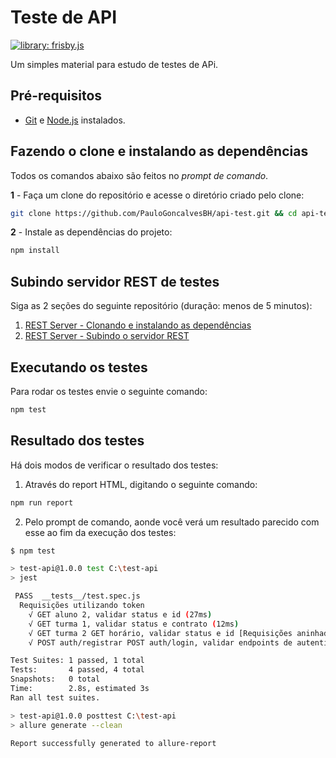 # Teste de API

[![library: frisby.js](https://img.shields.io/badge/library-frisby.js-blue)](https://www.frisbyjs.com)

 Um simples material para estudo de testes de APi.

## Pré-requisitos

- [Git](https://git-scm.com/download/) e [Node.js](https://nodejs.org/en/download/) instalados.

## Fazendo o clone e instalando as dependências

Todos os comandos abaixo são feitos no _prompt de comando_.

**1** - Faça um clone do repositório e acesse o diretório criado pelo clone:

```sh
git clone https://github.com/PauloGoncalvesBH/api-test.git && cd api-test
```

**2** - Instale as dependências do projeto:

```sh
npm install
```
## Subindo servidor REST de testes
Siga as 2 seções do seguinte repositório (duração: menos de 5 minutos):
1. [REST Server - Clonando e instalando as dependências](https://github.com/PauloGoncalvesBH/rest-server#clonando-e-instalando-as-dependências)
2. [REST Server - Subindo o servidor REST](https://github.com/PauloGoncalvesBH/rest-server/blob/master/README.md#Subindo-o-servidor-REST-%5Co/)

## Executando os testes

Para rodar os testes envie o seguinte comando:

```sh
npm test
```

## Resultado dos testes

Há dois modos de verificar o resultado dos testes:

1. Através do report HTML, digitando o seguinte comando:

```sh
npm run report
```

2. Pelo prompt de comando, aonde você verá um resultado parecido com esse ao fim da execução dos testes:

```sh
$ npm test

> test-api@1.0.0 test C:\test-api
> jest

 PASS  __tests__/test.spec.js
  Requisições utilizando token
    √ GET aluno 2, validar status e id (27ms)
    √ GET turma 1, validar status e contrato (12ms)
    √ GET turma 2 GET horário, validar status e id [Requisições aninhadas] (13ms)
    √ POST auth/registrar POST auth/login, validar endpoints de autenticação [Requisições aninhadas] (12ms)

Test Suites: 1 passed, 1 total
Tests:       4 passed, 4 total
Snapshots:   0 total
Time:        2.8s, estimated 3s
Ran all test suites.

> test-api@1.0.0 posttest C:\test-api
> allure generate --clean

Report successfully generated to allure-report
```
